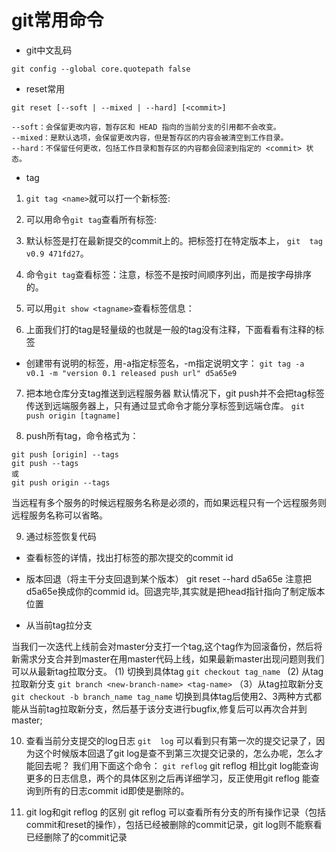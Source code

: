 # git常用命令

- git中文乱码
```text
git config --global core.quotepath false
```
- reset常用
```text
git reset [--soft | --mixed | --hard] [<commit>]

--soft：会保留更改内容，暂存区和 HEAD 指向的当前分支的引用都不会改变。
--mixed：是默认选项，会保留更改内容，但是暂存区的内容会被清空到工作目录。
--hard：不保留任何更改，包括工作目录和暂存区的内容都会回滚到指定的 <commit> 状态。
```

- tag
1. `git tag <name>`就可以打一个新标签:
2. 可以用命令`git tag`查看所有标签:
3. 默认标签是打在最新提交的commit上的。把标签打在特定版本上， `git  tag v0.9 471fd27`。
4. 命令`git tag`查看标签：注意，标签不是按时间顺序列出，而是按字母排序的。
5. 可以用`git show <tagname>`查看标签信息：

6. 上面我们打的tag是轻量级的也就是一般的tag没有注释，下面看看有注释的标签
- 创建带有说明的标签，用-a指定标签名，-m指定说明文字：
`git tag -a v0.1 -m "version 0.1 released push url" d5a65e9`

7. 把本地仓库分支tag推送到远程服务器
默认情况下，git push并不会把tag标签传送到远端服务器上，只有通过显式命令才能分享标签到远端仓库。
`git push origin [tagname]`

8. push所有tag，命令格式为：
```text
git push [origin] --tags
git push --tags
或
git push origin --tags
```
当远程有多个服务的时候远程服务名称是必须的，而如果远程只有一个远程服务则远程服务名称可以省略。

9. 通过标签恢复代码
- 查看标签的详情，找出打标签的那次提交的commit id
- 版本回退（将主干分支回退到某个版本）
git reset --hard d5a65e
注意把d5a65e换成你的commid id。回退完毕,其实就是把head指针指向了制定版本位置

- 从当前tag拉分支

当我们一次迭代上线前会对master分支打一个tag,这个tag作为回滚备份，然后将新需求分支合并到master在用master代码上线，如果最新master出现问题则我们可以从最新tag拉取分支。
(1) 切换到具体tag
`git checkout tag_name `
(2) 从tag拉取新分支
`git branch <new-branch-name> <tag-name>`
（3）从tag拉取新分支
`git checkout -b branch_name tag_name`
切换到具体tag后使用2、3两种方式都能从当前tag拉取新分支，然后基于该分支进行bugfix,修复后可以再次合并到master;

10. 查看当前分支提交的log日志
`git  log`
可以看到只有第一次的提交记录了，因为这个时候版本回退了git log是查不到第三次提交记录的，怎么办呢，怎么才能回去呢？ 
我们用下面这个命令：
`git reflog`
git reflog 相比git log能查询更多的日志信息，两个的具体区别之后再详细学习，反正使用git reflog 能查询到所有的日志commit id即使是删除的。

11. git log和git reflog 的区别
git reflog 可以查看所有分支的所有操作记录（包括commit和reset的操作），包括已经被删除的commit记录，git log则不能察看已经删除了的commit记录





